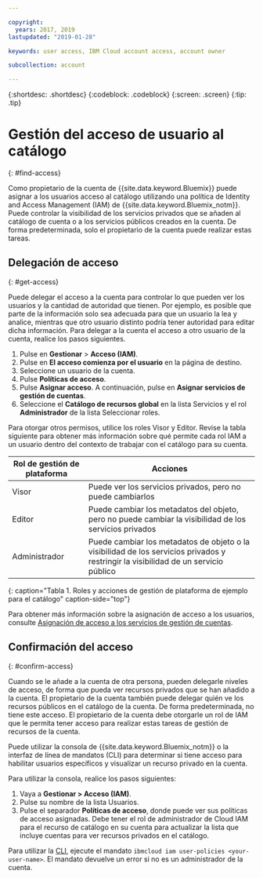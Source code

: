 ```yaml
---

copyright:
  years: 2017, 2019
lastupdated: "2019-01-28"

keywords: user access, IBM Cloud account access, account owner

subcollection: account

---
```


{:shortdesc: .shortdesc}
{:codeblock: .codeblock}
{:screen: .screen}
{:tip: .tip}

# Gestión del acceso de usuario al catálogo
{: #find-access}

Como propietario de la cuenta de {{site.data.keyword.Bluemix}} puede asignar a los usuarios acceso al catálogo utilizando una política de Identity and Access Management (IAM) de {{site.data.keyword.Bluemix_notm}}. Puede controlar la visibilidad de los servicios privados que se añaden al catálogo de cuenta o a los servicios públicos creados en la cuenta. De forma predeterminada, solo el propietario de la cuenta puede realizar estas tareas.

## Delegación de acceso
{: #get-access}

Puede delegar el acceso a la cuenta para controlar lo que pueden ver los usuarios y la cantidad de autoridad que tienen. Por ejemplo, es posible que parte de la información solo sea adecuada para que un usuario la lea y analice, mientras que otro usuario distinto podría tener autoridad para editar dicha información. Para delegar a la cuenta el acceso a otro usuario de la cuenta, realice los pasos siguientes.

1. Pulse en **Gestionar** > **Acceso (IAM)**.
2. Pulse en **El acceso comienza por el usuario** en la página de destino.
3. Seleccione un usuario de la cuenta.
4. Pulse **Políticas de acceso**.
5. Pulse **Asignar acceso**. A continuación, pulse en **Asignar servicios de gestión de cuentas**.
6. Seleccione el **Catálogo de recursos global** en la lista Servicios y el rol **Administrador** de la lista Seleccionar roles.

Para otorgar otros permisos, utilice los roles Visor y Editor. Revise la tabla siguiente para obtener más información sobre qué permite cada rol IAM a un usuario dentro del contexto de trabajar con el catálogo para su cuenta.

| Rol de gestión de plataforma | Acciones                                                                                                     |
|--------------------------|-------------------------------------------------------------------------------------------------------------|
| Visor                   | Puede ver los servicios privados, pero no puede cambiarlos                                                            |
| Editor                   | Puede cambiar los metadatos del objeto, pero no puede cambiar la visibilidad de los servicios privados                                |
| Administrador            | Puede cambiar los metadatos de objeto o la visibilidad de los servicios privados y restringir la visibilidad de un servicio público  |
{: caption="Tabla 1. Roles y acciones de gestión de plataforma de ejemplo para el catálogo" caption-side="top"}

Para obtener más información sobre la asignación de acceso a los usuarios, consulte [Asignación de acceso a los servicios de gestión de cuentas](/docs/iam?topic=iam-account-services).

## Confirmación del acceso
{: #confirm-access}

Cuando se le añade a la cuenta de otra persona, pueden delegarle niveles de acceso, de forma que pueda ver recursos privados que se han añadido a la cuenta. El propietario de la cuenta también puede delegar quién ve los recursos públicos en el catálogo de la cuenta. De forma predeterminada, no tiene este acceso. El propietario de la cuenta debe otorgarle un rol de IAM que le permita tener acceso para realizar estas tareas de gestión de recursos de la cuenta.

Puede utilizar la consola de {{site.data.keyword.Bluemix_notm}} o la interfaz de línea de mandatos (CLI) para determinar si tiene acceso para habilitar usuarios específicos y visualizar un recurso privado en la cuenta.

Para utilizar la consola, realice los pasos siguientes:

  1. Vaya a **Gestionar > Acceso (IAM)**.
  2. Pulse su nombre de la lista Usuarios.
  3. Pulse el separador **Políticas de acceso**, donde puede ver sus políticas de acceso asignadas. Debe tener el rol de administrador de Cloud IAM para el recurso de catálogo en su cuenta para actualizar la lista que incluye cuentas para ver recursos privados en el catálogo.


Para utilizar la [CLI](/docs/cli/reference/ibmcloud?topic=cloud-cli-ibmcloud_commands_iam#ibmcloud_commands_iam), ejecute el mandato `ibmcloud iam user-policies <your-user-name>`. El mandato devuelve un error si no es un administrador de la cuenta.
